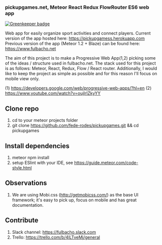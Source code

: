 ### pickupgames.net, Meteor React Redux FlowRouter ES6 web app

[![Greenkeeper badge](https://badges.greenkeeper.io/fede-rodes/css-modules-ant-design.svg)](https://greenkeeper.io/)

Web app for easily organize sport activities and connect players. Current version of the app hosted here: https://pickupgamess.herokuapp.com
Previous version of the app (Meteor 1.2 + Blaze) can be found here: https://www.fulbacho.net

The aim of this project is to make a Progressive Web App(1,2) picking
some of the ideas / structure used in fulbacho.net. The stack used for this
project is as follows: Meteor, React, Redux, Flow / React router.
Additionally, I would like to keep the project as simple as possible and for this
reason I'll focus on mobile view only.

(1) https://developers.google.com/web/progressive-web-apps/?hl=en
(2) https://www.youtube.com/watch?v=oujlrIZkyYY

## Clone repo
1. cd to your meteor projects folder
2. git clone https://github.com/fede-rodes/pickupgames.git && cd pickupgames

## Install dependencies
1. meteor npm install
2. setup ESlint with your IDE, see https://guide.meteor.com/code-style.html

## Observations
1. We are using Mobi.css (http://getmobicss.com/) as the base UI framework; it's
easy to pick up, focus on mobile and has great documentation.

## Contribute
1. Slack channel: https://fulbacho.slack.com
2. Trello: https://trello.com/b/4lLTveMj/general
